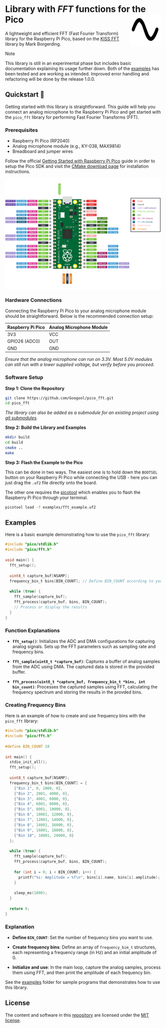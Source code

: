 # Library with *FFT* functions for the Pico <img align="right" width="100" height="100" src="images\icon.svg">

A lightweight and efficient FFT (Fast Fourier Transform) library for the Raspberry Pi Pico, based on the [KISS FFT](https://github.com/mborgerding/kissfft) library by Mark Borgerding.

> [!NOTE]
> This library is still in an experimental phase but includes basic documentation explaining its usage further down. Both of the [examples](https://github.com/Googool/pico_fft/tree/main/examples) has been tested and are working as intended. Improved error handling and refactoring will be done by the release 1.0.0.

## Quickstart 🚀

Getting started with this library is straightforward. This guide will help you connect an analog microphone to the Raspberry Pi Pico and get started with the `pico_fft` library for performing Fast Fourier Transforms (FFT).

### Prerequisites

- Raspberry Pi Pico (RP2040)
- Analog microphone module (e.g., KY-038, MAX9814)
- Breadboard and jumper wires

Follow the official [Getting Started with Raspberry Pi Pico](https://www.raspberrypi.com/documentation/microcontrollers/c_sdk.html) guide in order to setup the Pico SDK and visit the [CMake download page](https://cmake.org/download/) for installation instructions.

![Raspberry Pi Pico pinout](images/pico-pinout.png)

### Hardware Connections

Connecting the Raspberry Pi Pico to your analog microphone module should be straightforward. Below is the recommended connection setup:

| Raspberry Pi Pico  | Analog Microphone Module |
| ------------------ | ------------- |
| 3V3                | VCC           |
| GPIO26 (ADC0)      | OUT           |
| GND                | GND           |

*Ensure that the analog microphone can run on 3.3V. Most 5.0V modules can still run with a lower supplied voltage, but verify before you proceed.*

### Software Setup

**Step 1: Clone the Repository**
```sh
git clone https://github.com/Googool/pico_fft.git
cd pico_fft
```

*The library can also be added as a submodule for an existing project using [git submodules](https://git-scm.com/book/en/v2/Git-Tools-Submodules).*

**Step 2: Build the Library and Examples**
```sh
mkdir build
cd build
cmake ..
make
```

**Step 3: Flash the Example to the Pico**

This can be done in two ways. The easiest one is to hold down the `BOOTSEL` button on your Raspberry Pi Pico while connecting the USB - here you can just drag the `.uf2` file directly onto the board.

The other one requires the [picotool](https://github.com/raspberrypi/picotool) which enables you to flash the Raspberry Pi Pico through your terminal.

```sh
picotool load -f examples/fft_example.uf2
```

## Examples

Here is a basic example demonstrating how to use the `pico_fft` library:

```c
#include "pico/stdlib.h"
#include "pico/fft.h"

void main() {
  fft_setup();

  uint8_t capture_buf[NSAMP];
  frequency_bin_t bins[BIN_COUNT]; // Define BIN_COUNT according to your requirements

  while (true) {
    fft_sample(capture_buf);
    fft_process(capture_buf, bins, BIN_COUNT);
    // Process or display the results
  }
}
```

### Function Explanations

- **`fft_setup()`**: Initializes the ADC and DMA configurations for capturing analog signals. Sets up the FFT parameters such as sampling rate and frequency bins.

- **`fft_sample(uint8_t *capture_buf)`**: Captures a buffer of analog samples from the ADC using DMA. The captured data is stored in the provided buffer.

- **`fft_process(uint8_t *capture_buf, frequency_bin_t *bins, int bin_count)`**: Processes the captured samples using FFT, calculating the frequency spectrum and storing the results in the provded bins.

### Creating Frequency Bins

Here is an example of how to create and use frequency bins with the `pico_fft` library:

```c
#include "pico/stdlib.h"
#include "pico/fft.h"

#define BIN_COUNT 10

int main() {
  stdio_init_all();
  fft_setup();

  uint8_t capture_buf[NSAMP];
  frequency_bin_t bins[BIN_COUNT] = {
    {"Bin 1", 0, 2000, 0},
    {"Bin 2", 2001, 4000, 0},
    {"Bin 3", 4001, 6000, 0},
    {"Bin 4", 6001, 8000, 0},
    {"Bin 5", 8001, 10000, 0},
    {"Bin 6", 10001, 12000, 0},
    {"Bin 7", 12001, 14000, 0},
    {"Bin 8", 14001, 16000, 0},
    {"Bin 9", 16001, 18000, 0},
    {"Bin 10", 18001, 20000, 0}
  };

  while (true) {
    fft_sample(capture_buf);
    fft_process(capture_buf, bins, BIN_COUNT);

    for (int i = 0; i < BIN_COUNT; i++) {
      printf("%s: Amplitude = %f\n", bins[i].name, bins[i].amplitude);
    }

    sleep_ms(1000);
  }

  return 0;
}
```

### Explanation

- **Define `BIN_COUNT`**: Set the number of frequency bins you want to use.

- **Create frequency bins**: Define an array of `frequency_bim_t` structures, each representing a frequency range (in Hz) and an initial amplitude of 0.

- **Initialize and use**: In the main loop, capture the analog samples, process them using FFT, and then print the amplitude of each frequency bin.

See the [examples](https://github.com/Googool/pico_fft/tree/main/examples) folder for sample programs that demonstrates how to use this library.

## License

The content and software in this [repository](https://github.com/Googool/pico_fft) are licensed under the [MIT license](https://mit-license.org/).
